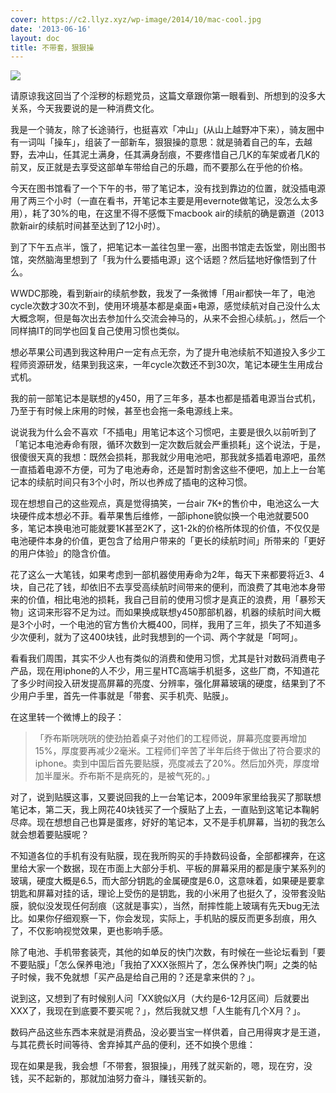 ```yaml
---
cover: https://c2.llyz.xyz/wp-image/2014/10/mac-cool.jpg
date: '2013-06-16'
layout: doc
title: 不带套，狠狠操
---
```


![](https://c2.llyz.xyz/wp-image/2014/10/mac-cool.jpg)

请原谅我这回当了个淫秽的标题党员，这篇文章跟你第一眼看到、所想到的没多大关系，今天我要说的是一种消费文化。

我是一个骑友，除了长途骑行，也挺喜欢「冲山」(从山上越野冲下来），骑友圈中有一词叫「操车」，组装了一部新车，狠狠操的意思：就是骑着自己的车，去越野，去冲山，任其泥土满身，任其满身刮痕，不要疼惜自己几K的车架或者几K的前叉，反正就是去享受这部单车带给自己的乐趣，而不要那么在乎他的价格。

今天在图书馆看了一个下午的书，带了笔记本，没有找到靠边的位置，就没插电源用了两三个小时（一直在看书，开笔记本主要是用evernote做笔记，没怎么太多用），耗了30%的电，在这里不得不感慨下macbook air的续航的确是霸道（2013款新air的续航时间甚至达到了12小时）。

到了下午五点半，饿了，把笔记本一盖往包里一塞，出图书馆走去饭堂，刚出图书馆，突然脑海里想到了「我为什么要插电源」这个话题？然后猛地好像悟到了什么。

WWDC那晚，看到新air的续航参数，我发了一条微博「用air都快一年了，电池cycle次数才30次不到，使用环境基本都是桌面+电源，感觉续航对自己没什么太大概念啊，但是每次出去参加什么交流会神马的，从来不会担心续航。」，然后一个同样搞IT的同学也回复自己使用习惯也类似。

想必苹果公司遇到我这种用户一定有点无奈，为了提升电池续航不知道投入多少工程师资源研发，结果到我这来，一年cycle次数还不到30次，笔记本硬生生用成台式机。

我的前一部笔记本是联想的y450，用了三年多，基本也都是插着电源当台式机，乃至于有时候上床用的时候，甚至也会拖一条电源线上来。

说说我为什么会不喜欢「不插电」用笔记本这个习惯吧，主要是很久以前听到了「笔记本电池寿命有限，循环次数到一定次数后就会严重损耗」这个说法，于是，很傻很天真的我想：既然会损耗，那我就少用电池吧，那我就多插着电源吧，虽然一直插着电源不方便，可为了电池寿命，还是暂时割舍这些不便吧，加上上一台笔记本的续航时间只有3个小时，所以也养成了插电的这种习惯。

现在想想自己的这些观点，真是觉得搞笑，一台air 7K+的售价中，电池这么一大块硬件成本想必不菲。看苹果售后维修，一部iphone貌似换一个电池就要500多，笔记本换电池可能就要1K甚至2K了，这1-2k的价格所体现的价值，不仅仅是电池硬件本身的价值，更包含了给用户带来的「更长的续航时间」所带来的「更好的用户体验」的隐含价值。

花了这么一大笔钱，如果考虑到一部机器使用寿命为2年，每天下来都要将近3、4块，自己花了钱，却依旧不去享受高续航时间带来的便利，而浪费了其电池本身带来的价值，相比电池的损耗，我自己目前的使用习惯才是真正的浪费，用「暴殄天物」这词来形容不足为过。而如果换成联想y450那部机器，机器的续航时间大概是3个小时，一个电池的官方售价大概400，同样，我用了三年，损失了不知道多少次便利，就为了这400块钱，此时我想到的一个词、两个字就是「呵呵」。

看看我们周围，其实不少人也有类似的消费和使用习惯，尤其是针对数码消费电子产品，现在用iphone的人不少，用三星HTC高端手机挺多，这些厂商，不知道花了多少时间投入研发提高屏幕的亮度、分辨率，强化屏幕玻璃的硬度，结果到了不少用户手里，首先一件事就是「带套、买手机壳、贴膜」。

在这里转一个微博上的段子：

> 「乔布斯咣咣咣的使劲拍着桌子对他们的工程师说，屏幕亮度要再增加15%，厚度要再减少2毫米。工程师们辛苦了半年后终于做出了符合要求的iphone。卖到中国后首先要贴膜，亮度减去了20%。然后加外壳，厚度增加半厘米。乔布斯不是病死的，是被气死的。」

对了，说到贴膜这事，又要说回我的上一台笔记本，2009年家里给我买了那联想笔记本，第二天，我上网花40块钱买了一个膜贴了上去，一直贴到这笔记本鞠躬尽瘁。现在想想自己也算是蛋疼，好好的笔记本，又不是手机屏幕，当初的我怎么就会想着要贴膜呢？

不知道各位的手机有没有贴膜，现在我所购买的手持数码设备，全部都裸奔，在这里给大家一个数据，现在市面上大部分手机、平板的屏幕采用的都是康宁某系列的玻璃，硬度大概是6.5，而大部分钥匙的金属硬度是6.0，这意味着，如果硬是要拿钥匙和屏幕对挂的话，理论上受伤的是钥匙，我的小米用了也挺久了，没带套没贴膜，貌似没发现任何刮痕（这就是事实），当然，耐摔性能上玻璃有先天bug无法比。如果你仔细观察一下，你会发现，实际上，手机贴的膜反而更多刮痕，用久了，不仅影响视觉效果，更也影响手感。

除了电池、手机带套装壳，其他的如单反的快门次数，有时候在一些论坛看到「要不要贴膜」「怎么保养电池」「我拍了XXX张照片了，怎么保养快门啊」之类的帖子时候，我不免就想「买产品是给自己用的？还是拿来供的？」。

说到这，又想到了有时候别人问「XX貌似X月（大约是6-12月区间）后就要出XXX了，我现在到底要不要买呢？」，然后我就又想「人生能有几个X月？」。

数码产品这些东西本来就是消费品，没必要当宝一样供着，自己用得爽才是王道，与其花费长时间等待、舍弃掉其产品的便利，还不如换个思维：

现在如果是我，我会想「不带套，狠狠操」，用残了就买新的，嗯，现在穷，没钱，买不起新的，那就加油努力奋斗，赚钱买新的。
